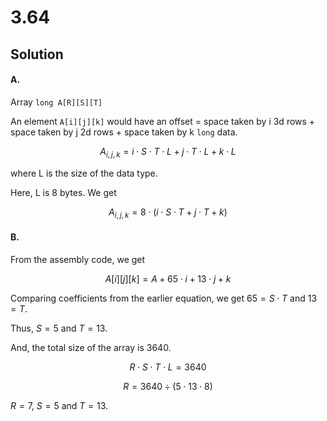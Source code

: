 # 3.64

## Solution

#### A.

Array `long A[R][S][T]`

An element `A[i][j][k]` would have an offset =
space taken by i 3d rows + space taken by j 2d rows + space taken by k `long` data.

$$
A_{i,j,k} = i \cdot S \cdot T \cdot L + j \cdot T \cdot L + k \cdot L
$$

where L is the size of the data type.

Here, L is 8 bytes. We get

$$
A_{i,j,k} = 8 \cdot (i \cdot S \cdot T + j \cdot T + k)
$$

#### B.

From the assembly code, we get

$$
A[i][j][k] = A + 65 \cdot i + 13 \cdot j + k
$$

Comparing coefficients from the earlier equation,
we get $65 = S \cdot T$ and $13 = T$.

Thus, $S = 5$ and $T = 13$.

And, the total size of the array is 3640.

$$
R \cdot S \cdot T \cdot L = 3640
$$

$$
R = 3640 \div (5 \cdot 13 \cdot 8)
$$

$R = 7$, $S = 5$ and $T = 13$.
